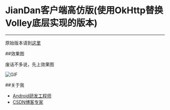 # JianDan客户端高仿版(使用OkHttp替换Volley底层实现的版本)

---

原始版本请到[这里](https://github.com/ZhaoKaiQiang/JianDan)

##效果图

废话不多说，先上效果图

![GIF](https://github.com/ZhaoKaiQiang/JianDan/blob/master/images/demo.gif)

##关于我
- [Android研发工程师](http://weibo.com/zhaokaiqiang1992)
- [CSDN博客专家](http://blog.csdn.net/zhaokaiqiang1992)